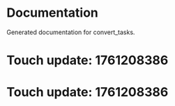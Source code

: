 # Documentation

Generated documentation for convert_tasks.

# Touch update: 1761208386

# Touch update: 1761208386
